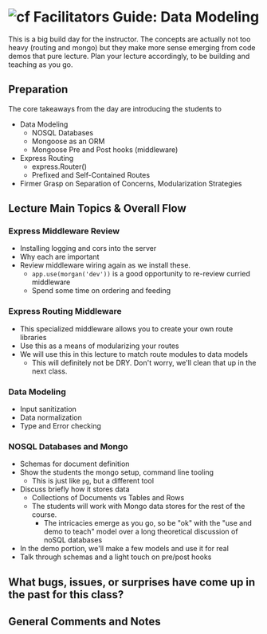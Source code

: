 ![cf](http://i.imgur.com/7v5ASc8.png) Facilitators Guide: Data Modeling
=======================================================================

This is a big build day for the instructor. The concepts are actually not too heavy (routing and mongo) but they make more sense emerging from code demos that pure lecture.  Plan your lecture accordingly, to be building and teaching as you go.

## Preparation

The core takeaways from the day are introducing the students to
* Data Modeling
  * NOSQL Databases
  * Mongoose as an ORM
  * Mongoose Pre and Post hooks (middleware)
* Express Routing
  * express.Router()
  * Prefixed and Self-Contained Routes
* Firmer Grasp on Separation of Concerns, Modularization Strategies


## Lecture Main Topics & Overall Flow

### Express Middleware Review
* Installing logging and cors into the server
* Why each are important
* Review middleware wiring again as we install these.
  * `app.use(morgan('dev'))` is a good opportunity to re-review curried middleware
  * Spend some time on ordering and feeding

### Express Routing Middleware
* This specialized middleware allows you to create your own route libraries
* Use this as a means of modularizing your routes
* We will use this in this lecture to match route modules to data models
  * This will definitely not be DRY.  Don't worry, we'll clean that up in the next class.

### Data Modeling
* Input sanitization
* Data normalization 
* Type and Error checking

### NOSQL Databases and Mongo
* Schemas for document definition
* Show the students the mongo setup, command line tooling
  * This is just like `pg`, but a different tool
* Discuss briefly how it stores data
  * Collections of Documents vs Tables and Rows
  * The students will work with Mongo data stores for the rest of the course. 
    * The intricacies emerge as you go, so be "ok" with the "use and demo to teach" model over a long theoretical discussion of noSQL databases
* In the demo portion, we'll make a few models and use it for real
* Talk through schemas and a light touch on pre/post hooks

## What bugs, issues, or surprises have come up in the past for this class?

## General Comments and Notes
